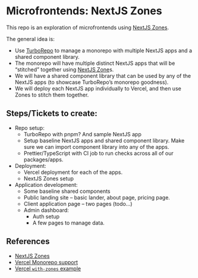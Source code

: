 # Microfrontends: NextJS Zones

This repo is an exploration of microfrontends using [NextJS Zones](https://nextjs.org/docs/advanced-features/multi-zones).

The general idea is:

- Use [TurboRepo](https://turborepo.org/) to manage a monorepo with multiple NextJS apps and a shared component library.
- The monorepo will have multiple distinct NextJS apps that will be “stitched” together using [NextJS Zone](https://nextjs.org/docs/advanced-features/multi-zones)s.
- We will have a shared component library that can be used by any of the NextJS apps (to showcase TurboRepo’s monorepo goodness).
- We will deploy each NextJS app individually to Vercel, and then use Zones to stitch them together.

## Steps/Tickets to create:

- Repo setup:
  - TurboRepo with pnpm? And sample NextJS app
  - Setup baseline NextJS apps and shared component library. Make sure we can import component library into any of the apps.
  - Prettier/TypeScript with CI job to run checks across all of our packages/apps.
- Deployment:
  - Vercel deployment for each of the apps.
  - NextJS Zones setup
- Application development:
  - Some baseline shared components
  - Public landing site – basic lander, about page, pricing page.
  - Client application page – two pages (todo…)
  - Admin dashboard:
    - Auth setup
    - A few pages to manage data.

## References

- [NextJS Zones](https://nextjs.org/docs/advanced-features/multi-zones)
- [Vercel Monorepo support](https://vercel.com/blog/monorepos)
- [Vercel `with-zones` example](https://github.com/vercel/next.js/tree/canary/examples/with-zones)

